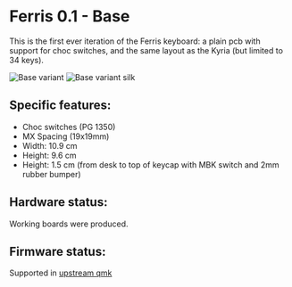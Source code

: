 # Ferris 0.1 - Base

This is the first ever iteration of the Ferris keyboard: a plain pcb with support for choc switches, and the same layout as the Kyria (but limited to 34 keys).

![Base variant](https://i.imgur.com/s6nTn0C.jpg)
![Base variant silk](https://i.imgur.com/Ymlac2A.jpg)

## Specific features:
* Choc switches (PG 1350)
* MX Spacing (19x19mm)
* Width: 10.9 cm
* Height: 9.6 cm
* Height: 1.5 cm (from desk to top of keycap with MBK switch and 2mm rubber bumper)

## Hardware status:
Working boards were produced.

## Firmware status:
Supported in [upstream qmk](https://github.com/qmk/qmk_firmware/tree/master/keyboards/ferris/0_1)
